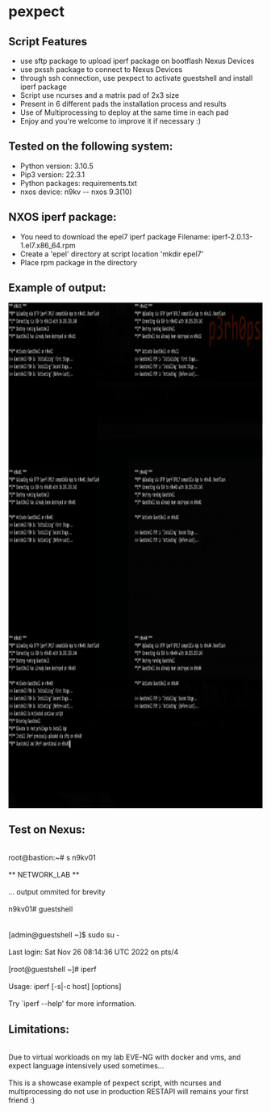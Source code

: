 # pexpect

## Script Features

  - use sftp package to upload iperf package on bootflash Nexus Devices
  - use pxssh package to connect to Nexus Devices
  - through ssh connection, use pexpect to activate guestshell and install iperf package
  - Script use ncurses and a matrix pad of 2x3 size
  - Present in 6 different pads the installation process and results
  - Use of Multiprocessing to deploy at the same time in each pad
  - Enjoy and you're welcome to improve it if necessary :)
  
## Tested on the following system:

  - Python version: 3.10.5
  - Pip3 version: 22.3.1
  - Python packages: requirements.txt
  - nxos device: n9kv -- nxos 9.3(10)

## NXOS iperf package:

  - You need to download the epel7 iperf package Filename: iperf-2.0.13-1.el7.x86_64.rpm
  - Create a 'epel' directory at script location 'mkdir epel7'
  - Place rpm package in the directory

## Example of output:

<a href="url"><img src="https://github.com/p3rh0ps/Python-Networking/blob/main/pexpect/pexpect_results.png" align="center" height="1000" width="1000" ></a>

## Test on Nexus:
<p>
  <br>root@bastion:~# s n9kv01</br>
  <br>** NETWORK_LAB **</br>
  <br>... output ommited for brevity</br>
  <br>n9kv01# guestshell</br>
  <br><br>[admin@guestshell ~]$ sudo su -</br>
  <br>Last login: Sat Nov 26 08:14:36 UTC 2022 on pts/4</br>
  <br>[root@guestshell ~]# iperf</br>
  <br>Usage: iperf [-s|-c host] [options]</br>
  <br>Try `iperf --help' for more information.</br>
</p>

## Limitations:

  <br>Due to virtual workloads on my lab EVE-NG with docker and vms, and expect language intensively used sometimes...</br>
  <br>This is a showcase example of pexpect script, with ncurses and multiprocessing do not use in production RESTAPI will remains your first friend :)
